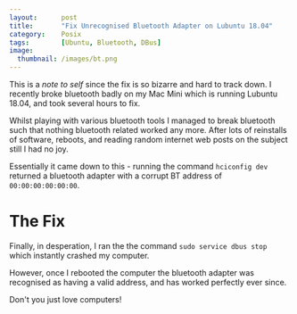 ```yaml
---
layout:      post
title:       "Fix Unrecognised Bluetooth Adapter on Lubuntu 18.04"
category:    Posix
tags:        [Ubuntu, Bluetooth, DBus]
image:
  thumbnail: /images/bt.png
---
```


This is a *note to self* since the fix is so bizarre and hard to track down. I recently broke bluetooth badly on my Mac Mini which is running Lubuntu 18.04, and took several hours to fix.

Whilst playing with various bluetooth tools I managed to break bluetooth such that nothing bluetooth related worked any more. After lots of reinstalls of software, reboots, and reading random internet web posts on the subject still I had no joy.

Essentially it came down to this - running the command `hciconfig dev` returned a bluetooth adapter with a corrupt BT address of `00:00:00:00:00:00`.

# The Fix

Finally, in desperation, I ran the the command `sudo service dbus stop` which instantly crashed my computer.

However, once I rebooted the computer the bluetooth adapter was recognised as having a valid address, and has worked perfectly ever since.

Don't you just love computers!

